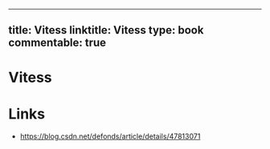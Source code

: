 
---
title: Vitess
linktitle: Vitess
type: book
commentable: true
---

# Vitess

# Links

- https://blog.csdn.net/defonds/article/details/47813071

    